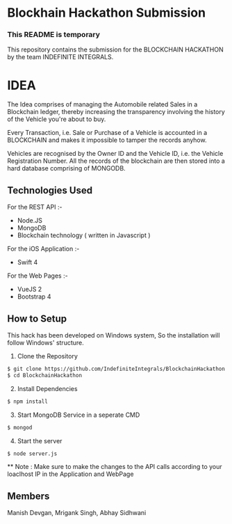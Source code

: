 # Blockhain Hackathon Submission
### This README is temporary

This repository contains the submission for the BLOCKCHAIN HACKATHON by
the team INDEFINITE INTEGRALS.

# IDEA

The Idea comprises of managing the Automobile related Sales in a
Blockchain ledger, thereby increasing the transparency involving the
history of the Vehicle you're about to buy.

Every Transaction, i.e. Sale or Purchase of a Vehicle is accounted in a
BLOCKCHAIN and makes it impossible to tamper the records anyhow.

Vehicles are recognised by the Owner ID and the Vehicle ID, i.e. the
Vehicle Registration Number. All the records of the blockchain are then
stored into a hard database comprising of MONGODB.

## Technologies Used

For the REST API :-

* Node.JS
* MongoDB
* Blockchain technology ( written in Javascript )

For the iOS Application :-

* Swift 4

For the Web Pages :-

* VueJS 2
* Bootstrap 4

## How to Setup

This hack has been developed on Windows system, So the installation will follow Windows' structure.

1. Clone the Repository
```bash
$ git clone https://github.com/IndefiniteIntegrals/BlockchainHackathon
$ cd BlockchainHackathon
```

2. Install Dependencies
```bash
$ npm install
```

3. Start MongoDB Service in a seperate CMD
```bash
$ mongod
```

4. Start the server
```bash
$ node server.js
```

** Note : Make sure to make the changes to the API calls according to your loaclhost IP in the Application and WebPage

## Members

Manish Devgan, Mrigank Singh, Abhay Sidhwani
